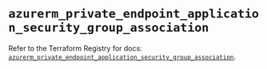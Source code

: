 # `azurerm_private_endpoint_application_security_group_association`

Refer to the Terraform Registry for docs: [`azurerm_private_endpoint_application_security_group_association`](https://registry.terraform.io/providers/hashicorp/azurerm/3.115.0/docs/resources/private_endpoint_application_security_group_association).
